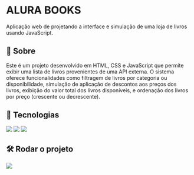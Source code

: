 
# ALURA BOOKS

Aplicação web de projetando a interface e simulação de uma loja de livros usando JavaScript.

## 📌 Sobre

Este é um projeto desenvolvido em HTML, CSS e JavaScript que permite exibir uma lista de livros provenientes de uma API externa. O sistema oferece funcionalidades como filtragem de livros por categoria ou disponibilidade, simulação de aplicação de descontos aos preços dos livros, exibição do valor total dos livros disponíveis, e ordenação dos livros por preço (crescente ou decrescente).

## 🚀 Tecnologias

<div>
  <img src="https://img.shields.io/badge/HTML-239120?style=for-the-badge&logo=html5&logoColor=white">
  <img src="https://img.shields.io/badge/CSS-239120?&style=for-the-badge&logo=css3&logoColor=white">
  <img src="https://img.shields.io/badge/JavaScript-F7DF1E?style=for-the-badge&logo=javascript&logoColor=black">
</div>

## 🛠️ Rodar o projeto

<div>
  <a href="https://alura-books-ashy-sigma.vercel.app" target="_blank"><img loading="lazy" src="https://img.shields.io/badge/Vercel-000000?style=for-the-badge&logo=vercel&logoColor=white" target="_blank"></a>   
</div>
